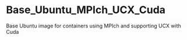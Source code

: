 # Base_Ubuntu_MPIch_UCX_Cuda
Base Ubuntu image for containers using MPIch and supporting UCX with Cuda
